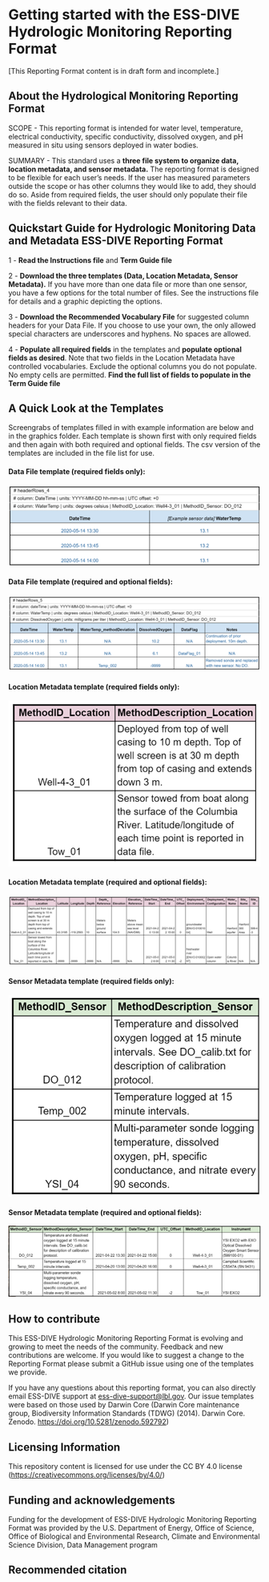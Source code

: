 # Getting started with the ESS-DIVE Hydrologic Monitoring Reporting Format
[This Reporting Format content is in draft form and incomplete.]
## About the Hydrological Monitoring Reporting Format
SCOPE - This reporting format is intended for water level, temperature, electrical conductivity, specific conductivity, dissolved oxygen, and pH measured in situ using sensors deployed in water bodies.

SUMMARY - This standard uses a **three file system to organize data, location metadata, and sensor metadata.** The reporting format is designed to be flexible for each user’s needs. If the user has measured parameters outside the scope or has other columns they would like to add, they should do so. Aside from required fields, the user should only populate their file with the fields relevant to their data. 

## Quickstart Guide for Hydrologic Monitoring Data and Metadata ESS-DIVE Reporting Format  
1 - **Read the Instructions file** and **Term Guide file**  

2 - **Download the three templates (Data, Location Metadata, Sensor Metadata).** If you have more than one data file or more than one sensor, you have a few options for the total number of files. See the instructions file for details and a graphic depicting the options.
  
3 - **Download the Recommended Vocabulary File** for suggested column headers for your Data File. If you choose to use your own, the only allowed special characters are underscores and hyphens. No spaces are allowed.
  
4 - **Populate all required fields** in the templates and **populate optional fields as desired**. Note that two fields in the Location Metadata have controlled vocabularies. Exclude the optional columns you do not populate. No empty cells are permitted. **Find the full list of fields to populate in the Term Guide file**


## A Quick Look at the Templates
Screengrabs of templates filled in with example information are below and in the graphics folder. Each template is shown first with only required fields and then again with both required and optional fields. The csv version of the templates are included in the file list for use. 

#### Data File template (required fields only):
![alt text](https://github.com/ess-dive-community/essdive-hydrologic-monitoring/blob/main/graphics/dataTemplateFig_requiredFields.PNG "Data File template (required fields only)")
#### Data File template (required and optional fields):
![alt text](https://github.com/ess-dive-community/essdive-hydrologic-monitoring/blob/main/graphics/dataTemplateFig_allFields.PNG "Data File template (all fields)")

#### Location Metadata template (required fields only):
![alt text](https://github.com/ess-dive-community/essdive-hydrologic-monitoring/blob/main/graphics/locationTemplateFig_requiredFields.PNG "Location Metadata template (required fields only)")

#### Location Metadata template (required and optional fields):
![alt text](https://github.com/ess-dive-community/essdive-hydrologic-monitoring/blob/main/graphics/locationTemplateFig_allFields.PNG "Location Metadata template (all fields)")

#### Sensor Metadata template (required fields only):
![alt text](https://github.com/ess-dive-community/essdive-hydrologic-monitoring/blob/main/graphics/sensorTemplateFig_requiredFields.PNG "Sensor Metadata template (required fields only)")
#### Sensor Metadata template (required and optional fields):
![alt text](https://github.com/ess-dive-community/essdive-hydrologic-monitoring/blob/main/graphics/sensorTemplateFig_allFields.PNG "Sensor Metadata template (all fields)")


## How to contribute
This ESS-DIVE Hydrologic Monitoring Reporting Format is evolving and growing to meet the needs of the community. Feedback and new contributions are welcome. If you would like to suggest a change to the Reporting Format please submit a GitHub issue using one of the templates we provide.

If you have any questions about this reporting format, you can also directly email ESS-DIVE support at ess-dive-support@lbl.gov. Our issue templates were based on those used by Darwin Core (Darwin Core maintenance group, Biodiversity Information Standards (TDWG) (2014). Darwin Core. Zenodo. https://doi.org/10.5281/zenodo.592792)

## Licensing Information
This repository content is licensed for use under the CC BY 4.0 license (https://creativecommons.org/licenses/by/4.0/)

## Funding and acknowledgements
Funding for the development of ESS-DIVE Hydrologic Monitoring Reporting Format was provided by the U.S. Department of Energy, Office of Science, Office of Biological and Environmental Research, Climate and Environmental Science Division, Data Management program

## Recommended citation
